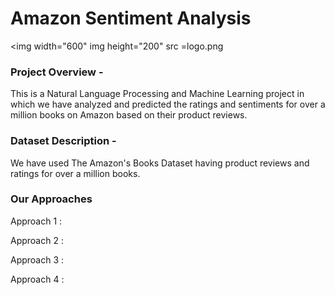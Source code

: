 # Amazon Sentiment Analysis

<img width="600" img height="200" src =logo.png </p>


### Project Overview - 
This is a Natural Language Processing and Machine Learning project in which we have analyzed and predicted the ratings and sentiments for over a million books on Amazon based on their product reviews. 

### Dataset Description - 
We have used The Amazon's Books Dataset having product reviews and ratings for over a million books. 

### Our Approaches  

Approach 1 :

Approach 2 :

Approach 3 : 

Approach 4 : 



